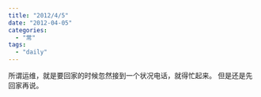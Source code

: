 ```yaml
---
title: "2012/4/5"
date: "2012-04-05"
categories: 
  - "常"
tags: 
  - "daily"
---
```


所谓运维，就是要回家的时候忽然接到一个状况电话，就得忙起来。 但是还是先回家再说。
